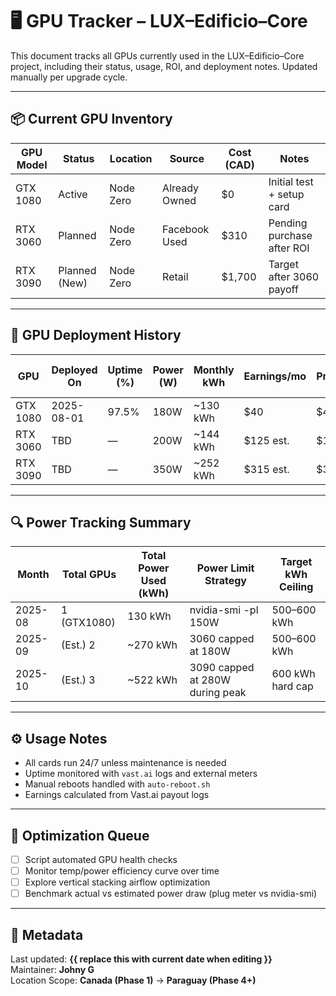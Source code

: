 # 🖥️ GPU Tracker – LUX–Edificio–Core

This document tracks all GPUs currently used in the LUX–Edificio–Core project, including their status, usage, ROI, and deployment notes. Updated manually per upgrade cycle.

---

## 📦 Current GPU Inventory

| GPU Model  | Status         | Location       | Source      | Cost (CAD) | Notes                        |
|------------|----------------|----------------|-------------|------------|------------------------------|
| GTX 1080   | Active         | Node Zero      | Already Owned | $0        | Initial test + setup card   |
| RTX 3060   | Planned        | Node Zero      | Facebook Used | $310      | Pending purchase after ROI  |
| RTX 3090   | Planned (New)  | Node Zero      | Retail       | $1,700     | Target after 3060 payoff     |

---

## 🔁 GPU Deployment History

| GPU        | Deployed On | Uptime (%) | Power (W) | Monthly kWh | Earnings/mo | Profit/mo | Break-Even Time |
|------------|-------------|------------|-----------|-------------|-------------|-----------|-----------------|
| GTX 1080   | 2025-08-01  | 97.5%      | 180W      | ~130 kWh    | $40         | $40       | 0.00 months     |
| RTX 3060   | TBD         | —          | 200W      | ~144 kWh    | $125 est.   | $125 est. | 2.48 months     |
| RTX 3090   | TBD         | —          | 350W      | ~252 kWh    | $315 est.   | $315 est. | 5.40 months     |

---

## 🔍 Power Tracking Summary

| Month      | Total GPUs | Total Power Used (kWh) | Power Limit Strategy            | Target kWh Ceiling |
|------------|------------|------------------------|----------------------------------|--------------------|
| 2025-08    | 1 (GTX1080) | 130 kWh                | nvidia-smi -pl 150W              | 500–600 kWh        |
| 2025-09    | (Est.) 2    | ~270 kWh               | 3060 capped at 180W              | 500–600 kWh        |
| 2025-10    | (Est.) 3    | ~522 kWh               | 3090 capped at 280W during peak  | 600 kWh hard cap   |

---

## ⚙️ Usage Notes

- All cards run 24/7 unless maintenance is needed
- Uptime monitored with `vast.ai` logs and external meters
- Manual reboots handled with `auto-reboot.sh`
- Earnings calculated from Vast.ai payout logs

---

## 🧠 Optimization Queue

- [ ] Script automated GPU health checks
- [ ] Monitor temp/power efficiency curve over time
- [ ] Explore vertical stacking airflow optimization
- [ ] Benchmark actual vs estimated power draw (plug meter vs nvidia-smi)

---

## 🔐 Metadata

Last updated: **{{ replace this with current date when editing }}**  
Maintainer: **Johny G**  
Location Scope: **Canada (Phase 1)** → **Paraguay (Phase 4+)**
